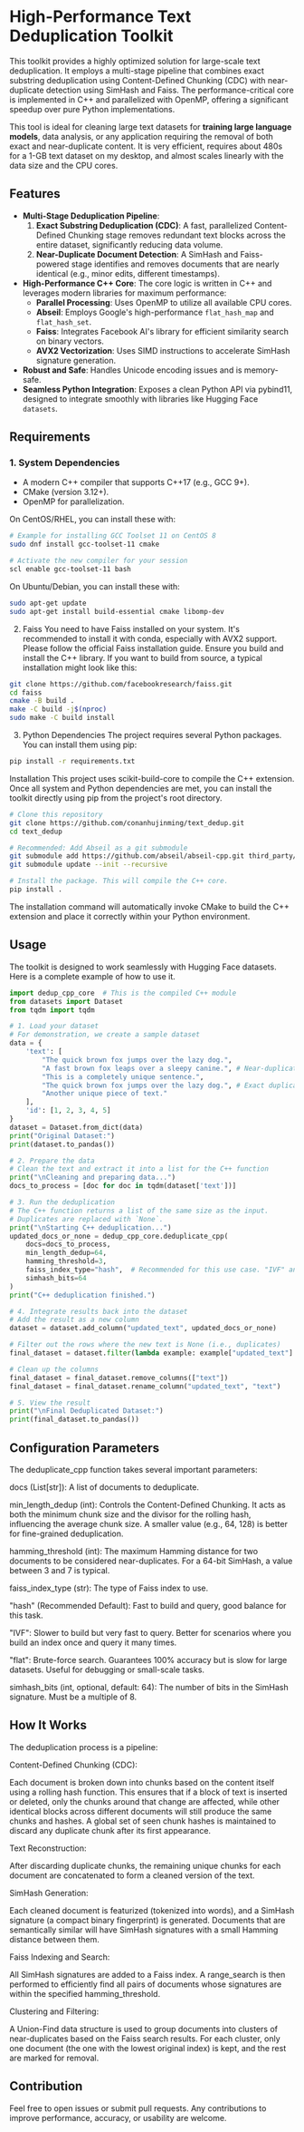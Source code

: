 # High-Performance Text Deduplication Toolkit

This toolkit provides a highly optimized solution for large-scale text deduplication. It employs a multi-stage pipeline that combines exact substring deduplication using Content-Defined Chunking (CDC) with near-duplicate detection using SimHash and Faiss. The performance-critical core is implemented in C++ and parallelized with OpenMP, offering a significant speedup over pure Python implementations.

This tool is ideal for cleaning large text datasets for **training large language models**, data analysis, or any application requiring the removal of both exact and near-duplicate content. It is very efficient, requires about 480s for a 1-GB text dataset on my desktop, and almost scales linearly with the data size and the CPU cores.

## Features

- **Multi-Stage Deduplication Pipeline**:
  1. **Exact Substring Deduplication (CDC)**: A fast, parallelized Content-Defined Chunking stage removes redundant text blocks across the entire dataset, significantly reducing data volume.
  2. **Near-Duplicate Document Detection**: A SimHash and Faiss-powered stage identifies and removes documents that are nearly identical (e.g., minor edits, different timestamps).
- **High-Performance C++ Core**: The core logic is written in C++ and leverages modern libraries for maximum performance:
  - **Parallel Processing**: Uses OpenMP to utilize all available CPU cores.
  - **Abseil**: Employs Google's high-performance `flat_hash_map` and `flat_hash_set`.
  - **Faiss**: Integrates Facebook AI's library for efficient similarity search on binary vectors.
  - **AVX2 Vectorization**: Uses SIMD instructions to accelerate SimHash signature generation.
- **Robust and Safe**: Handles Unicode encoding issues and is memory-safe.
- **Seamless Python Integration**: Exposes a clean Python API via pybind11, designed to integrate smoothly with libraries like Hugging Face `datasets`.

## Requirements

### 1. System Dependencies
- A modern C++ compiler that supports C++17 (e.g., GCC 9+).
- CMake (version 3.12+).
- OpenMP for parallelization.

On CentOS/RHEL, you can install these with:
```bash
# Example for installing GCC Toolset 11 on CentOS 8
sudo dnf install gcc-toolset-11 cmake

# Activate the new compiler for your session
scl enable gcc-toolset-11 bash
```
On Ubuntu/Debian, you can install these with:
```bash
sudo apt-get update
sudo apt-get install build-essential cmake libomp-dev
```
2. Faiss
You need to have Faiss installed on your system. It's recommended to install it with conda, especially with AVX2 support.
Please follow the official Faiss installation guide. Ensure you build and install the C++ library. If you want to build from source, a typical installation might look like this:
```bash
git clone https://github.com/facebookresearch/faiss.git
cd faiss
cmake -B build .
make -C build -j$(nproc)
sudo make -C build install
```
3. Python Dependencies
The project requires several Python packages. You can install them using pip:
```bash
pip install -r requirements.txt
```
Installation
This project uses scikit-build-core to compile the C++ extension. Once all system and Python dependencies are met, you can install the toolkit directly using pip from the project's root directory.
```bash
# Clone this repository
git clone https://github.com/conanhujinming/text_dedup.git
cd text_dedup

# Recommended: Add Abseil as a git submodule
git submodule add https://github.com/abseil/abseil-cpp.git third_party/abseil-cpp
git submodule update --init --recursive

# Install the package. This will compile the C++ core.
pip install .
```
The installation command will automatically invoke CMake to build the C++ extension and place it correctly within your Python environment.
## Usage
The toolkit is designed to work seamlessly with Hugging Face datasets. Here is a complete example of how to use it.
```Python
import dedup_cpp_core  # This is the compiled C++ module
from datasets import Dataset
from tqdm import tqdm

# 1. Load your dataset
# For demonstration, we create a sample dataset
data = {
    'text': [
        "The quick brown fox jumps over the lazy dog.",
        "A fast brown fox leaps over a sleepy canine.", # Near-duplicate
        "This is a completely unique sentence.",
        "The quick brown fox jumps over the lazy dog.", # Exact duplicate
        "Another unique piece of text."
    ],
    'id': [1, 2, 3, 4, 5]
}
dataset = Dataset.from_dict(data)
print("Original Dataset:")
print(dataset.to_pandas())

# 2. Prepare the data
# Clean the text and extract it into a list for the C++ function
print("\nCleaning and preparing data...")
docs_to_process = [doc for doc in tqdm(dataset['text'])]

# 3. Run the deduplication
# The C++ function returns a list of the same size as the input.
# Duplicates are replaced with `None`.
print("\nStarting C++ deduplication...")
updated_docs_or_none = dedup_cpp_core.deduplicate_cpp(
    docs=docs_to_process,
    min_length_dedup=64,
    hamming_threshold=3,
    faiss_index_type="hash",  # Recommended for this use case. "IVF" and "flat" also available.
    simhash_bits=64
)
print("C++ deduplication finished.")

# 4. Integrate results back into the dataset
# Add the result as a new column
dataset = dataset.add_column("updated_text", updated_docs_or_none)

# Filter out the rows where the new text is None (i.e., duplicates)
final_dataset = dataset.filter(lambda example: example["updated_text"] is not None)

# Clean up the columns
final_dataset = final_dataset.remove_columns(["text"])
final_dataset = final_dataset.rename_column("updated_text", "text")

# 5. View the result
print("\nFinal Deduplicated Dataset:")
print(final_dataset.to_pandas())
```
## Configuration Parameters
The deduplicate_cpp function takes several important parameters:

docs (List[str]): A list of documents to deduplicate.

min_length_dedup (int): Controls the Content-Defined Chunking. It acts as both the minimum chunk size and the divisor for the rolling hash, influencing the average chunk size. A smaller value (e.g., 64, 128) is better for fine-grained deduplication.

hamming_threshold (int): The maximum Hamming distance for two documents to be considered near-duplicates. For a 64-bit SimHash, a value between 3 and 7 is typical.

faiss_index_type (str): The type of Faiss index to use.

"hash" (Recommended Default): Fast to build and query, good balance for this task.

"IVF": Slower to build but very fast to query. Better for scenarios where you build an index once and query it many times.

"flat": Brute-force search. Guarantees 100% accuracy but is slow for large datasets. Useful for debugging or small-scale tasks.

simhash_bits (int, optional, default: 64): The number of bits in the SimHash signature. Must be a multiple of 8.
## How It Works
The deduplication process is a pipeline:

Content-Defined Chunking (CDC):

Each document is broken down into chunks based on the content itself using a rolling hash function. This ensures that if a block of text is inserted or deleted, only the chunks around that change are affected, while other identical blocks across different documents will still produce the same chunks and hashes. A global set of seen chunk hashes is maintained to discard any duplicate chunk after its first appearance.

Text Reconstruction:

After discarding duplicate chunks, the remaining unique chunks for each document are concatenated to form a cleaned version of the text.

SimHash Generation:

Each cleaned document is featurized (tokenized into words), and a SimHash signature (a compact binary fingerprint) is generated. Documents that are semantically similar will have SimHash signatures with a small Hamming distance between them.

Faiss Indexing and Search:

All SimHash signatures are added to a Faiss index. A range_search is then performed to efficiently find all pairs of documents whose signatures are within the specified hamming_threshold.

Clustering and Filtering:

A Union-Find data structure is used to group documents into clusters of near-duplicates based on the Faiss search results. For each cluster, only one document (the one with the lowest original index) is kept, and the rest are marked for removal.

## Contribution
Feel free to open issues or submit pull requests. Any contributions to improve performance, accuracy, or usability are welcome.